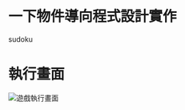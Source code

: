 # 一下物件導向程式設計實作

sudoku

# 執行畫面
![遊戲執行畫面](https://user-images.githubusercontent.com/72684547/205789402-1dfb6e26-5c16-4591-834f-68371cb89818.jpg)
